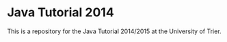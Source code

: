 Java Tutorial 2014
====

This is a repository for the Java Tutorial 2014/2015 at the University of Trier.
